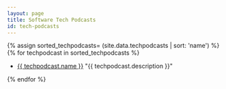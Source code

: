 ```yaml
---
layout: page
title: Software Tech Podcasts
id: tech-podcasts
---
```


{% assign sorted_techpodcasts= (site.data.techpodcasts | sort: 'name') %}
{% for techpodcast in sorted_techpodcasts %}

* <a href="{{ techpodcast.url }}">{{ techpodcast.name }}</a> <span>"{{ techpodcast.description }}"</span>

{% endfor %}

